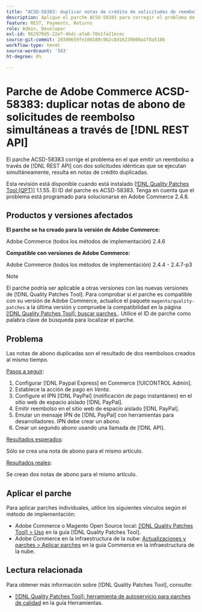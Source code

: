 ```yaml
---
title: "ACSD-58383: duplicar notas de crédito de solicitudes de reembolso simultáneas a través de  [!DNL REST API]"
description: Aplique el parche ACSD-58383 para corregir el problema de Adobe Commerce donde al emitir un reembolso a través de  [!DNL REST API]  con dos solicitudes idénticas que se ejecutan simultáneamente, se crean notas de crédito duplicadas.
feature: REST, Payments, Returns
role: Admin, Developer
exl-id: 962970d5-22e7-4bdc-afa0-70e1fa21ecec
source-git-commit: 28390659fe180180c9b2c8d16239008a1f8a510b
workflow-type: tm+mt
source-wordcount: '343'
ht-degree: 0%

---
```


# Parche de Adobe Commerce ACSD-58383: duplicar notas de abono de solicitudes de reembolso simultáneas a través de [!DNL REST API]

El parche ACSD-58383 corrige el problema en el que emitir un reembolso a través de [!DNL REST API] con dos solicitudes idénticas que se ejecutan simultáneamente, resulta en notas de crédito duplicadas.

Esta revisión está disponible cuando está instalado [[!DNL Quality Patches Tool (QPT)]](/help/tools/quality-patches-tool/quality-patches-tool-to-self-serve-quality-patches.md) 1.1.55. El ID del parche es ACSD-58383. Tenga en cuenta que el problema está programado para solucionarse en Adobe Commerce 2.4.8.

## Productos y versiones afectados

**El parche se ha creado para la versión de Adobe Commerce:**

Adobe Commerce (todos los métodos de implementación) 2.4.6

**Compatible con versiones de Adobe Commerce:**

Adobe Commerce (todos los métodos de implementación) 2.4.4 - 2.4.7-p3


>[!NOTE]
>
>El parche podría ser aplicable a otras versiones con las nuevas versiones de [!DNL Quality Patches Tool]. Para comprobar si el parche es compatible con su versión de Adobe Commerce, actualice el paquete `magento/quality-patches` a la última versión y compruebe la compatibilidad en la página [[!DNL Quality Patches Tool]: buscar parches ](https://experienceleague.adobe.com/tools/commerce-quality-patches/index.html). Utilice el ID de parche como palabra clave de búsqueda para localizar el parche.

## Problema

Las notas de abono duplicadas son el resultado de dos reembolsos creados al mismo tiempo.

<u>Pasos a seguir</u>:

1. Configurar [!DNL Paypal Express] en Commerce [!UICONTROL Admin].
1. Establece la acción de pago en *Venta*.
1. Configure el IPN [!DNL PayPal] (notificación de pago instantáneo) en el sitio web de espacio aislado [!DNL PayPal].
1. Emitir reembolso en el sitio web de espacio aislado [!DNL PayPal].
1. Emular un mensaje IPN de [!DNL PayPal] con herramientas para desarrolladores. IPN debe crear un abono.
1. Crear un segundo abono usando una llamada de [!DNL API].

<u>Resultados esperados</u>:

Sólo se crea una nota de abono para el mismo artículo.


<u>Resultados reales</u>:

Se crean dos notas de abono para el mismo artículo.

## Aplicar el parche

Para aplicar parches individuales, utilice los siguientes vínculos según el método de implementación:

* Adobe Commerce o Magento Open Source local: [[!DNL Quality Patches Tool] > Uso](/help/tools/quality-patches-tool/usage.md) en la guía [!DNL Quality Patches Tool].
* Adobe Commerce en la infraestructura de la nube: [Actualizaciones y parches > Aplicar parches](https://experienceleague.adobe.com/docs/commerce-cloud-service/user-guide/develop/upgrade/apply-patches.html) en la guía Commerce en la infraestructura de la nube.


## Lectura relacionada

Para obtener más información sobre [!DNL Quality Patches Tool], consulte:

* [[!DNL Quality Patches Tool]: herramienta de autoservicio para parches de calidad](/help/tools/quality-patches-tool/quality-patches-tool-to-self-serve-quality-patches.md) en la guía Herramientas.
